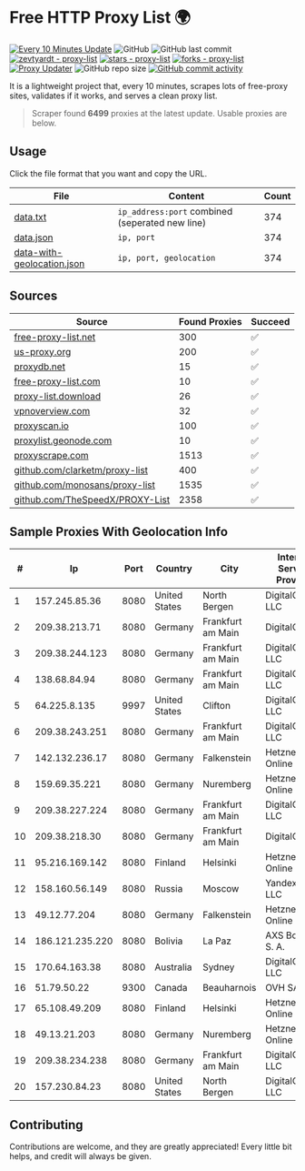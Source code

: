 
# Free HTTP Proxy List 🌍

[![Every 10 Minutes Update](https://github.com/mertguvencli/http-proxy-list/actions/workflows/main.yml/badge.svg?branch=main)](https://github.com/mertguvencli/http-proxy-list/actions/workflows/main.yml)
![GitHub](https://img.shields.io/github/license/mertguvencli/http-proxy-list)
![GitHub last commit](https://img.shields.io/github/last-commit/mertguvencli/http-proxy-list)
[![zevtyardt - proxy-list](https://img.shields.io/static/v1?label=zevtyardt&message=proxy-list&color=blue&logo=github)](https://github.com/zevtyardt/proxy-list "Go to GitHub repo")
[![stars - proxy-list](https://img.shields.io/github/stars/zevtyardt/proxy-list?style=social)](https://github.com/zevtyardt/proxy-list)
[![forks - proxy-list](https://img.shields.io/github/forks/zevtyardt/proxy-list?style=social)](https://github.com/zevtyardt/proxy-list)
[![Proxy Updater](https://github.com/zevtyardt/proxy-list/workflows/Proxy%20Updater/badge.svg)](https://github.com/zevtyardt/proxy-list/actions?query=workflow:"Proxy+Updater")
![GitHub repo size](https://img.shields.io/github/repo-size/zevtyardt/proxy-list)
[![GitHub commit activity](https://img.shields.io/github/commit-activity/m/zevtyardt/proxy-list?logo=commits)](https://github.com/zevtyardt/proxy-list/commits/main)

It is a lightweight project that, every 10 minutes, scrapes lots of free-proxy sites, validates if it works, and serves a clean proxy list.

> Scraper found **6499** proxies at the latest update. Usable proxies are below.

## Usage

Click the file format that you want and copy the URL.

|File|Content|Count|
|----|-------|-----|
|[data.txt](https://raw.githubusercontent.com/mertguvencli/http-proxy-list/main/proxy-list/data.txt)|`ip_address:port` combined (seperated new line)|374|
|[data.json](https://raw.githubusercontent.com/mertguvencli/http-proxy-list/main/proxy-list/data.json)|`ip, port`|374|
|[data-with-geolocation.json](https://raw.githubusercontent.com/mertguvencli/http-proxy-list/main/proxy-list/data-with-geolocation.json)|`ip, port, geolocation`|374|

## Sources

|Source|Found Proxies|Succeed|
|------|-------------|-------|
|[free-proxy-list.net](https://free-proxy-list.net)|300|✅|
|[us-proxy.org](https://www.us-proxy.org)|200|✅|
|[proxydb.net](http://proxydb.net)|15|✅|
|[free-proxy-list.com](https://free-proxy-list.com/?page=&port=&type%5B%5D=http&type%5B%5D=https&up_time=0&search=Search)|10|✅|
|[proxy-list.download](https://www.proxy-list.download/HTTP)|26|✅|
|[vpnoverview.com](https://vpnoverview.com/privacy/anonymous-browsing/free-proxy-servers)|32|✅|
|[proxyscan.io](https://www.proxyscan.io)|100|✅|
|[proxylist.geonode.com](https://proxylist.geonode.com/api/proxy-list?limit=300&page=1&sort_by=lastChecked&sort_type=desc&protocols=http,https)|10|✅|
|[proxyscrape.com](https://api.proxyscrape.com/v2/?request=displayproxies&protocol=http&timeout=10000&country=all&ssl=all&anonymity=all)|1513|✅|
|[github.com/clarketm/proxy-list](https://raw.githubusercontent.com/clarketm/proxy-list/master/proxy-list-raw.txt)|400|✅|
|[github.com/monosans/proxy-list](https://raw.githubusercontent.com/monosans/proxy-list/main/proxies/http.txt)|1535|✅|
|[github.com/TheSpeedX/PROXY-List](https://raw.githubusercontent.com/TheSpeedX/PROXY-List/master/http.txt)|2358|✅|


## Sample Proxies With Geolocation Info

|#|Ip|Port|Country|City|Internet Service Provider|
|-|--|----|-------|----|-------------------------|
|1|157.245.85.36|8080|United States|North Bergen|DigitalOcean, LLC|
|2|209.38.213.71|8080|Germany|Frankfurt am Main|DigitalOcean|
|3|209.38.244.123|8080|Germany|Frankfurt am Main|DigitalOcean, LLC|
|4|138.68.84.94|8080|Germany|Frankfurt am Main|DigitalOcean, LLC|
|5|64.225.8.135|9997|United States|Clifton|DigitalOcean, LLC|
|6|209.38.243.251|8080|Germany|Frankfurt am Main|DigitalOcean, LLC|
|7|142.132.236.17|8080|Germany|Falkenstein|Hetzner Online GmbH|
|8|159.69.35.221|8080|Germany|Nuremberg|Hetzner Online GmbH|
|9|209.38.227.224|8080|Germany|Frankfurt am Main|DigitalOcean, LLC|
|10|209.38.218.30|8080|Germany|Frankfurt am Main|DigitalOcean|
|11|95.216.169.142|8080|Finland|Helsinki|Hetzner Online GmbH|
|12|158.160.56.149|8080|Russia|Moscow|Yandex.Cloud LLC|
|13|49.12.77.204|8080|Germany|Falkenstein|Hetzner Online GmbH|
|14|186.121.235.220|8080|Bolivia|La Paz|AXS Bolivia S. A.|
|15|170.64.163.38|8080|Australia|Sydney|DigitalOcean, LLC|
|16|51.79.50.22|9300|Canada|Beauharnois|OVH SAS|
|17|65.108.49.209|8080|Finland|Helsinki|Hetzner Online GmbH|
|18|49.13.21.203|8080|Germany|Nuremberg|Hetzner Online GmbH|
|19|209.38.234.238|8080|Germany|Frankfurt am Main|DigitalOcean, LLC|
|20|157.230.84.23|8080|United States|North Bergen|DigitalOcean, LLC|



## Contributing

Contributions are welcome, and they are greatly appreciated! Every
little bit helps, and credit will always be given.

